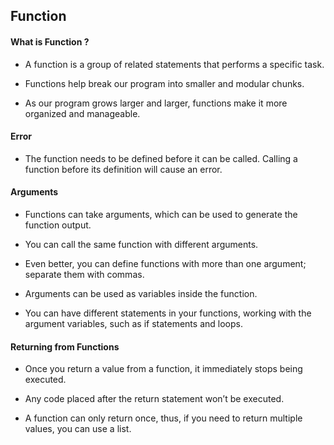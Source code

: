 ## Function

#### What is Function ?

- A function is a group of related statements that performs a specific task.

- Functions help break our program into smaller and modular chunks.

- As our program grows larger and larger, functions make it more organized and manageable.

#### Error

- The function needs to be defined before it can be called. Calling a function before its definition will cause an error.

#### Arguments

- Functions can take arguments, which can be used to generate the function output.

- You can call the same function with different arguments.

- Even better, you can define functions with more than one argument; separate them with commas.

- Arguments can be used as variables inside the function.

- You can have different statements in your functions, working with the argument variables, such as if statements and loops.

#### Returning from Functions

- Once you return a value from a function, it immediately stops being executed.

- Any code placed after the return statement won’t be executed.

- A function can only return once, thus, if you need to return multiple values, you can use a list.
